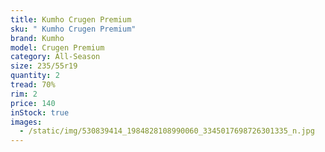 ```yaml
---
title: Kumho Crugen Premium
sku: " Kumho Crugen Premium"
brand: Kumho
model: Crugen Premium
category: All-Season
size: 235/55r19
quantity: 2
tread: 70%
rim: 2
price: 140
inStock: true
images:
  - /static/img/530839414_1984828108990060_3345017698726301335_n.jpg
---
```

